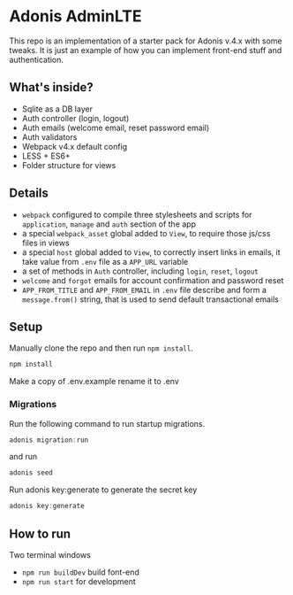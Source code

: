 # Adonis AdminLTE

This repo is an implementation of a starter pack for Adonis v.4.x with some tweaks.
It is just an example of how you can implement front-end stuff and authentication.

## What's inside?

- Sqlite as a DB layer
- Auth controller (login, logout)
- Auth emails (welcome email, reset password email)
- Auth validators
- Webpack v4.x default config
- LESS + ES6+
- Folder structure for views

## Details
- `webpack` configured to compile three stylesheets and scripts for `application`, `manage` and `auth` section of the app
- a special `webpack_asset` global added to `View`, to require those js/css files in views
- a special `host` global added to `View`, to correctly insert links in emails, it take value from `.env` file as a `APP_URL` variable
- a set of methods in `Auth` controller, including `login`, `reset`, `logout`
- `welcome` and `forgot` emails for account confirmation and password reset
- `APP_FROM_TITLE` and `APP_FROM_EMAIL` in `.env` file describe and form a `message.from()` string, that is used to send default transactional emails

## Setup

Manually clone the repo and then run `npm install`.
```bash
npm install
```
Make a copy of .env.example rename it to .env

### Migrations

Run the following command to run startup migrations.

```js
adonis migration:run
```
and run
```js
adonis seed
```
Run adonis key:generate to generate the secret key
```js
adonis key:generate
```
## How to run
Two terminal windows
- `npm run buildDev` build font-end
-  `npm run start` for development
